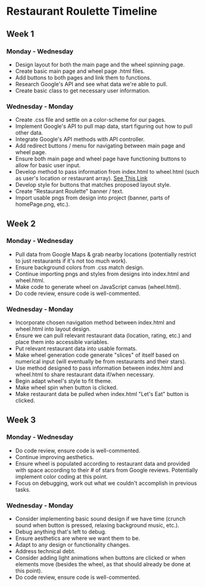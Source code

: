 # Restaurant Roulette Timeline

## Week 1
### Monday - Wednesday
- Design layout for both the main page and the wheel spinning page.
- Create basic main page and wheel page .html files.
- Add buttons to both pages and link them to functions.
- Research Google's API and see what data we're able to pull.
- Create basic class to get necessary user information.
### Wednesday - Monday
- Create .css file and settle on a color-scheme for our pages.
- Implement Google's API to pull map data, start figuring out how to pull other data.
- Integrate Google's API methods with API controller.
- Add redirect buttons / menu for navigating between main page and wheel page.
- Ensure both main page and wheel page have functioning buttons to allow for basic user input.
- Develop method to pass information from index.html to wheel.html (such as user's location or restaurant array). [See This Link](https://stackoverflow.com/questions/27765666/passing-variable-through-javascript-from-one-html-page-to-another-page)
- Develop style for buttons that matches proposed layout style.
- Create "Restaurant Roulette" banner / text.
- Import usable pngs from design into project (banner, parts of homePage.png, etc.).

## Week 2
### Monday - Wednesday
- Pull data from Google Maps & grab nearby locations (potentially restrict to just restaurants if it's not too much work).
- Ensure background colors from .css match design.
- Continue importing pngs and styles from designs into index.html and wheel.html.
- Make code to generate wheel on JavaScript canvas (wheel.html).
- Do code review, ensure code is well-commented.
### Wednesday - Monday
- Incorporate chosen navigation method between index.html and wheel.html into layout design.
- Ensure we can pull relevant restaurant data (location, rating, etc.) and place them into accessible variables.
- Put relevant restaurant data into usable formats.
- Make wheel generation code generate "slices" of itself based on numerical input (will eventually be from restaurants and their stars).
- Use method designed to pass information between index.html and wheel.html to share restaurant data if/when necessary.
- Begin adapt wheel's style to fit theme.
- Make wheel spin when button is clicked.
- Make restaurant data be pulled when index.html "Let's Eat" button is clicked.

## Week 3
### Monday - Wednesday
- Do code review, ensure code is well-commented.
- Continue improving aesthetics.
- Ensure wheel is populated according to restaurant data and provided with space according to their # of stars from Google reviews. Potentially implement color coding at this point.
- Focus on debugging, work out what we couldn't accomplish in previous tasks.
### Wednesday - Monday
- Consider implementing basic sound design if we have time (crunch sound when button is pressed, relaxing background music, etc.).
- Debug anything that's left to debug.
- Ensure aesthetics are where we want them to be.
- Adapt to any design or functionality changes.
- Address technical debt.
- Consider adding light animations when buttons are clicked or when elements move (besides the wheel, as that should already be done at this point).
- Do code review, ensure code is well-commented.